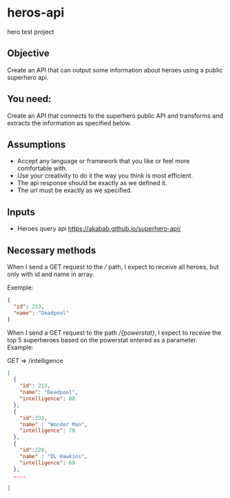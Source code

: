 # heros-api
hero test project


## Objective

Create an API that can output some information about heroes using a public superhero api.

## You need:

Create an API that connects to the superhero public API and transforms and extracts the information as specified below.

## Assumptions

- Accept any language or framework that you like or feel more comfortable with.
- Use your creativity to do it the way you think is most efficient.
- The api response should be exactly as we defined it.
- The url must be exactly as we specified.

## Inputs
  - Heroes query api
https://akabab.github.io/superhero-api/

## Necessary methods
When I send a GET request to the */* path, I expect to receive all heroes, but only with id and name in array.

Exemple:

```json
{
  "id": 213,
  "name": "Deadpool"
}
```


When I send a GET request to the path */{powerstat}*, I expect to receive the top 5 superheroes based on the powerstat entered as a parameter.
Example:

GET => /intelligence

```json
[
  {
    "id": 213,
    "name": "Deadpool",
    "intelligence": 80
  },
  {
    "id":333,
    "name" : "Wonder Man",
    "intelligence": 78
  },
  {
    "id":220,
    "name" : "DL Hawkins",
    "intelligence": 69
  },
  ....
  
]
```
